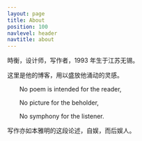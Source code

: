 ```yaml
---
layout: page
title: About
position: 100
navlevel: header
navtitle: about
---
```


時衡，设计师，写作者，1993 年生于江苏无锡。

这里是他的博客，用以盛放他涌动的灵感。

&emsp;&emsp;No poem is intended for the reader,

&emsp;&emsp;No picture for the beholder,

&emsp;&emsp;No symphony for the listener.

写作亦如本雅明的这段论述，自娱，而后娱人。
